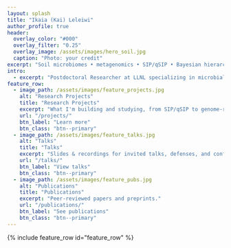 ```yaml
---
layout: splash
title: "Ikaia (Kai) Leleiwi"
author_profile: true
header:
  overlay_color: "#000"
  overlay_filter: "0.25"
  overlay_image: /assets/images/hero_soil.jpg
  caption: "Photo: your credit"
excerpt: "Soil microbiomes • metagenomics • SIP/qSIP • Bayesian hierarchical models • HPC pipelines"
intro:
  - excerpt: "Postdoctoral Researcher at LLNL specializing in microbial ecology and multi-omics."
feature_row:
  - image_path: /assets/images/feature_projects.jpg
    alt: "Research Projects"
    title: "Research Projects"
    excerpt: "What I'm building and studying, from SIP/qSIP to genome-resolved metagenomics."
    url: "/projects/"
    btn_label: "Learn more"
    btn_class: "btn--primary"
  - image_path: /assets/images/feature_talks.jpg
    alt: "Talks"
    title: "Talks"
    excerpt: "Slides & recordings for invited talks, defenses, and conference presentations."
    url: "/talks/"
    btn_label: "View talks"
    btn_class: "btn--primary"
  - image_path: /assets/images/feature_pubs.jpg
    alt: "Publications"
    title: "Publications"
    excerpt: "Peer-reviewed papers and preprints."
    url: "/publications/"
    btn_label: "See publications"
    btn_class: "btn--primary"
---
```


<style>
.page__hero--overlay .page__title,
.page__hero--overlay .page__lead{
  background: rgba(255,255,255,0.2);
  backdrop-filter: blur(6px);
  -webkit-backdrop-filter: blur(6px);
  border-radius: 12px;
  padding: 0.5em 1em;
  display: inline-block;
  box-shadow: 0 4px 12px rgba(0,0,0,0.3);
  color: #fff;
}
</style>

{% include feature_row id="feature_row" %}
